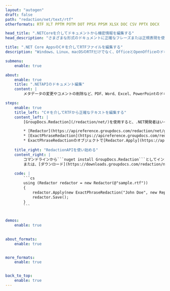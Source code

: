 ```yaml
---
layout: "autogen"
draft: false
path: "redaction/net/text/rtf"
otherformats: RTF XLT PPTM POTM DOT PPSX PPSM XLSX DOC CSV PPTX DOCX  

head_title: ".NETCoreを介してドキュメントから機密情報を編集する"
head_description: "さまざまな形式のドキュメントに正確なフレーズまたは正規表現を使用してテキスト編集を適用する"

title: ".NET Core AppsのC＃を介してRTFファイルを編集する"
description: "Windows、Linux、macOSのRTFだけでなく、OfficeとOpenOfficeのドキュメント、スプレッドシート、プレゼンテーションのテキストを検索して置換する"

submenu:
    enable: true

about:
    enable: true
    title: ".NETAPIのドキュメント編集"
    content: |
        メタデータの変更やコメントの削除など、PDF、Word、Excel、PowerPointのドキュメントや画像から機密情報や機密情報を編集するための単一の形式に依存しないインターフェイス。 GroupDocs.Redactionツールを使用すると、テキストを編集して編集したドキュメントをPDFに保存し、すべてのページをラスターイメージに変換したり、ドキュメントを元の形式のままにしてさらに編集したりできます。

steps:
    enable: true
    title_left: "C＃を介してRTFから正確なテキストを編集する"
    content_left: |
        [GroupDocs.Redaction](/redaction/net/)を使用すると、.NET開発者はいくつかの簡単な手順でRTFファイルの編集機能を簡単に追加できます。

        * [Redactor](https://apireference.groupdocs.com/redaction/net/groupdocs.redaction/redactor)クラスのインスタンスを作成し、RTFファイルをロードします
        * [ExactPhraseRedaction](https://apireference.groupdocs.com/redaction/net/groupdocs.redaction.redactions/exactphraseredaction)クラスのインスタンスを作成して、テキストを検索して置換します
        * ExactPhraseRedactionのオブジェクトで[Redactor.Apply](https://apireference.groupdocs.com/redaction/net/groupdocs.redaction/redactor/methods/apply/index)メソッドを呼び出します
        
    title_right: "RedactionAPIを使い始める"
    content_right: |
        コマンドラインから```nuget install GroupDocs.Redaction```としてインストールするか、VisualStudioのパッケージマネージャーコンソールから```Install-PackageGroupDocs.Redaction```を使用してインストールします。 
        または、[ダウンロード](https://downloads.groupdocs.com/redaction/net)からオフラインMSIインストーラーまたはDLLをZIPファイルで取得し、プロジェクトで手動で参照します。  
        
    code: |
        ```cs
        using (Redactor redactor = new Redactor(@"sample.rtf"))
        {
        	redactor.Apply(new ExactPhraseRedaction("John Doe", new ReplacementOptions("[personal]")));
        	redactor.Save();
        }
        ```
        

demos:
    enable: true
        

about_formats:
    enable: true


more_formats:
    enable: true


back_to_top:
    enable: true
---
```

